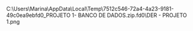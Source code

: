 C:\Users\Marina\AppData\Local\Temp\7512c546-72a4-4a23-9181-49c0ea9ebfd0_PROJETO 1- BANCO DE DADOS.zip.fd0\DER - PROJETO 1.png
